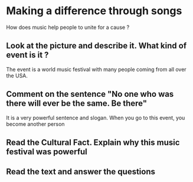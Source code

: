# Making a difference through songs

How does music help people to unite for a cause ?

## Look at the picture and describe it. What kind of event is it ?

The event is a world music festival with many people coming from all over the USA.
## Comment on the sentence "No one who was there will ever be the same. Be there"

It is a very powerful sentence and slogan. When you go to this event, you become another person
## Read the Cultural Fact. Explain why this music festival was powerful


## Read the text and answer the questions
